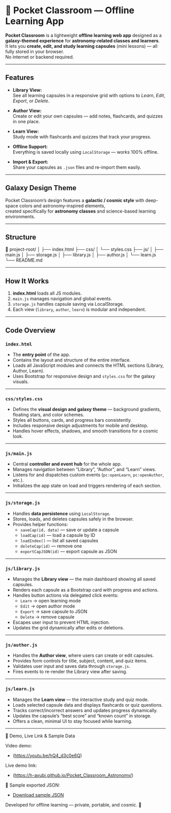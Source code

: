 # 🌌 Pocket Classroom — Offline Learning App

**Pocket Classroom** is a lightweight **offline learning web app** designed as a **galaxy-themed experience**  for **astronomy-related classes and learners**.  
It lets you **create, edit, and study learning capsules** (mini lessons) — all fully stored in your browser.  
No internet or backend required.

---

##  Features

- **Library View:**  
  See all learning capsules in a responsive grid with options to *Learn*, *Edit*, *Export*, or *Delete*.

- **Author View:**  
  Create or edit your own capsules — add notes, flashcards, and quizzes in one place.

- **Learn View:**  
  Study mode with flashcards and quizzes that track your progress.

- **Offline Support:**  
  Everything is saved locally using `LocalStorage` — works 100% offline.

- **Import & Export:**  
  Share your capsules as `.json` files and re-import them easily.

---

## Galaxy Design Theme

Pocket Classroom’s design features a **galactic / cosmic style** with deep-space colors and astronomy-inspired elements,  
created specifically for **astronomy classes** and science-based learning environments.

---

## Structure

📁 project-root/
│
├── index.html
├── css/
│ └── styles.css
├── js/
│ ├── main.js
│ ├── storage.js
│ ├── library.js
│ ├── author.js
│ └── learn.js
└── README.md


---

##  How It Works

1. **index.html** loads all JS modules.  
2. `main.js` manages navigation and global events.  
3. `storage.js` handles capsule saving via LocalStorage.  
4. Each view (`library`, `author`, `learn`) is modular and independent.

---

##  Code Overview

###  `index.html`
- The **entry point** of the app.  
- Contains the layout and structure of the entire interface.  
- Loads all JavaScript modules and connects the HTML sections (Library, Author, Learn).  
- Uses Bootstrap for responsive design and `styles.css` for the galaxy visuals.

---

###  `css/styles.css`
- Defines the **visual design and galaxy theme** — background gradients, floating stars, and color schemes.  
- Styles all buttons, cards, and progress bars consistently.  
- Includes responsive design adjustments for mobile and desktop.  
- Handles hover effects, shadows, and smooth transitions for a cosmic look.

---

###  `js/main.js`
- Central **controller and event hub** for the whole app.  
- Manages navigation between “Library”, “Author”, and “Learn” views.  
- Listens for and dispatches custom events (`pc:openLearn`, `pc:openAuthor`, etc.).  
- Initializes the app state on load and triggers rendering of each section.

---

###  `js/storage.js`
- Handles **data persistence** using `LocalStorage`.  
- Stores, loads, and deletes capsules safely in the browser.  
- Provides helper functions:
  - `saveCap(id, data)` — save or update a capsule  
  - `loadCap(id)` — load a capsule by ID  
  - `loadIndex()` — list all saved capsules  
  - `deleteCap(id)` — remove one  
  - `exportCapJSON(id)` — export capsule as JSON

---

###  `js/library.js`
- Manages the **Library view** — the main dashboard showing all saved capsules.  
- Renders each capsule as a Bootstrap card with progress and actions.  
- Handles button actions via delegated click events:
  - `Learn` → open learning mode  
  - `Edit` → open author mode  
  - `Export` → save capsule to JSON  
  - `Delete` → remove capsule  
- Escapes user input to prevent HTML injection.  
- Updates the grid dynamically after edits or deletions.

---

###  `js/author.js`
- Handles the **Author view**, where users can create or edit capsules.  
- Provides form controls for title, subject, content, and quiz items.  
- Validates user input and saves data through `storage.js`.  
- Fires events to re-render the Library view after saving.

---

###  `js/learn.js`
- Manages the **Learn view** — the interactive study and quiz mode.  
- Loads selected capsule data and displays flashcards or quiz questions.  
- Tracks correct/incorrect answers and updates progress dynamically.  
- Updates the capsule’s “best score” and “known count” in storage.  
- Offers a clean, minimal UI to stay focused while learning.

---

📎 Demo, Live Link & Sample Data

 Video demo:
- (https://youtu.be/hQ4_d3c0e6Q)

 Live demo link:
- (https://h-ayubi.github.io/Pocket_Classroom_Astronomy/)

📄 Sample exported JSON:
- [Download sample JSON](assets/sample-astronomy-cap.json)



Developed for offline learning — private, portable, and cosmic. 🚀




